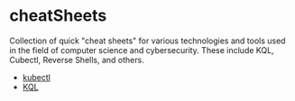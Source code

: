 # cheatSheets
 Collection of quick "cheat sheets" for various technologies and tools used in the field of computer science and cybersecurity. These include KQL, Cubectl, Reverse Shells, and others.

- [kubectl](https://github.com/phishinga/cheatSheets/blob/main/cubectl.md)
- [KQL](https://github.com/phishinga/cheatSheets/blob/main/kql.md)
 

